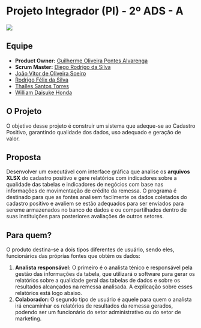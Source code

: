 # Projeto Integrador (PI) - 2º ADS - A

![](https://i.imgur.com/ZfZWCEm.png)

## Equipe

 - __Product Owner:__ [Guilherme Oliveira Pontes Alvarenga](https://github.com/guilhermeUndy)
 - __Scrum Master:__ [Diego Rodrigo da Silva](https://github.com/diegosilva89)
 - [João Vitor de Oliveira Soeiro](https://github.com/joaosoeiro)
 - [Rodrigo Félix da Silva](https://github.com/roodrigofelix)
 - [Thalles Santos Torres](https://github.com/ThallesTorres)
 - [William Daisuke Honda](https://github.com/Lunix800)
 
## O Projeto

O objetivo desse projeto é construir um sistema que adeque-se ao Cadastro Positivo, garantindo qualidade dos dados, uso adequado e geração de valor.

## Proposta

Desenvolver um executável com interface gráfica que analise os **arquivos XLSX** do cadastro positivo e gere relatórios com indicadores sobre a qualidade das tabelas e indicadores de negócios com base nas informações de movimentação de crédito da remessa. O programa é destinado para que as fontes analisem facilmente os dados coletados do cadastro positivo e avaliem se estão adequados para ser enviados para sereme armazenados no banco de dados e ou compartilhados dentro de suas instituições para posteriores avaliações de outros setores.

## Para quem?
O produto destina-se a dois tipos diferentes de usuário, sendo eles, funcionários das próprias fontes que obtém os dados:

1. **Analista responsável:** O primeiro é o analista ténico e responsável pela gestão das informações da tabela, que utilizará o software para gerar os relatórios sobre a qualidade geral das tabelas de dados e sobre os resultados alcançados na remessa analisada. A explicação sobre esses relatórios está logo abaixo.
2. **Colaborador:** O segundo tipo de usuário é aquele para quem o analista irá encaminhar os relatórios de resultados da remessa gerados, podendo ser um funcionário do setor administrativo ou do setor de marketing.
